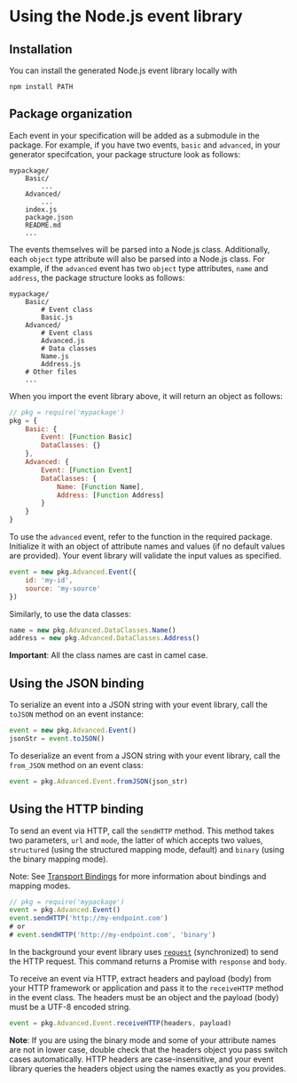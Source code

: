 # Using the Node.js event library

## Installation

You can install the generated Node.js event library locally with

```
npm install PATH
```

## Package organization

Each event in your specification will be added as a submodule in the package.
For example, if you have two events, `basic` and `advanced`, in your generator
specifcation, your package structure look as follows:

```
mypackage/
    Basic/
        ...
    Advanced/
        ...
    index.js
    package.json
    README.md
    ...
```

The events themselves will be parsed into a Node.js class. Additionally,
each `object` type attribute will also be parsed into a Node.js class.
For example, if the `advanced` event has two `object` type attributes,
`name` and `address`, the package structure looks as follows:

```
mypackage/
    Basic/
        # Event class
        Basic.js
    Advanced/
        # Event class
        Advanced.js
        # Data classes
        Name.js
        Address.js
    # Other files
    ...
```

When you import the event library above, it will return an object as follows:

```javascript
// pkg = require('mypackage')
pkg = {
    Basic: {
        Event: [Function Basic]
        DataClasses: {}
    },
    Advanced: {
        Event: [Function Event]
        DataClasses: {
            Name: [Function Name],
            Address: [Function Address]
        }
    }
}
```

To use the `advanced` event, refer to the function in the required package.
Initialize it with an object of attribute names and values (if no default
values are provided). Your event library will validate the input values
as specified.

```javascript
event = new pkg.Advanced.Event({
    id: 'my-id',
    source: 'my-source'
})
```

Similarly, to use the data classes:

```javascript
name = new pkg.Advanced.DataClasses.Name()
address = new pkg.Advanced.DataClasses.Address()
```

**Important**: All the class names are cast in camel case.

## Using the JSON binding

To serialize an event into a JSON string with your event library,
call the `toJSON` method on an event instance:

```javascript
event = new pkg.Advanced.Event()
jsonStr = event.toJSON()
```

To deserialize an event from a JSON string with your event library,
call the `from_JSON` method on an event class:

```javascript
event = pkg.Advanced.Event.fromJSON(json_str)
```

## Using the HTTP binding

To send an event via HTTP, call the `sendHTTP` method. This method takes
two parameters, `url` and `mode`, the latter of which accepts two values,
`structured` (using the structured mapping mode, default) and `binary`
(using the binary mapping mode).

Note: See [Transport Bindings](/cloud-events-generator/bindings/overview)
for more information about bindings and mapping modes.

```javascript
// pkg = require('mypackage')
event = pkg.Advanced.Event()
event.sendHTTP('http://my-endpoint.com')
# or
# event.sendHTTP('http://my-endpoint.com', 'binary')
```

In the background your event library uses [`request`](https://github.com/request/request)
(synchronized) to send the HTTP request. This command returns a
Promise with `response` and `body`.

To receive an event via HTTP, extract headers and payload (body) from your HTTP
framework or application and pass it to the `receiveHTTP` method in the event
class. The headers must be an object and the payload (body) must be a
UTF-8 encoded string.

```javascript
event = pkg.Advanced.Event.receiveHTTP(headers, payload)
```

**Note**: If you are using the binary mode and some of your attribute names are
not in lower case, double check that the headers object you pass
switch cases automatically. HTTP headers are case-insensitive, and your event
library queries the headers object using the names exactly
as you provides.